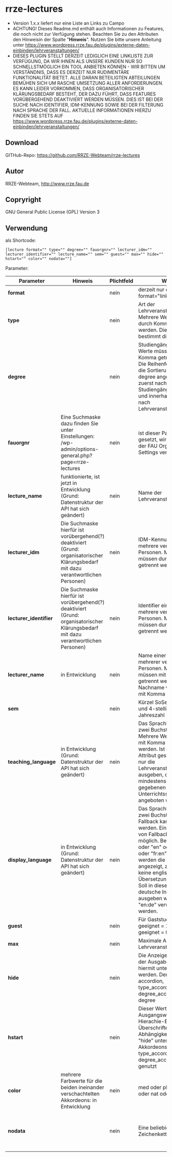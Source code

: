 # rrze-lectures

- Version 1.x.x liefert nur eine Liste an Links zu Campo
- ACHTUNG! Dieses Readme.md enthält auch Informationen zu Features, die noch nicht zur Verfügung stehen. Beachten Sie zu den Attributen den Hinweisin der Spalte "**Hinweis**". Nutzen Sie bitte unsere Anleitung unter https://www.wordpress.rrze.fau.de/plugins/externe-daten-einbinden/lehrveranstaltungen/ 
- DIESES PLUGIN STELLT DERZEIT LEDIGLICH EINE LINKLISTE ZUR VERFÜGUNG, DA WIR IHNEN ALS UNSERE KUNDEN NUR SO SCHNELLSTMÖGLICH EIN TOOL ANBIETEN KÖNNEN - WIR BITTEN UM VERSTÄNDNIS, DASS ES DERZEIT NUR RUDIMENTÄRE FUNKTIONALITÄT BIETET. ALLE DARAN BETEILIGTEN ABTEILUNGEN BEMÜHEN SICH UM RASCHE UMSETZUNG ALLER ANFORDERUNGEN. ES KANN LEIDER VORKOMMEN, DASS ORGANISATORISCHER KLÄRUNGSBEDARF BESTEHT, DER DAZU FÜHRT, DASS FEATURES VORÜBERGEHEND DEAKTIVIERT WERDEN MÜSSEN. DIES IST BEI DER SUCHE NACH IDENTIFIER, IDM-KENNUNG SOWIE BEI DER FILTERUNG NACH SPRACHE DER FALL. AKTUELLE INFORMATIONEN HIERZU FINDEN SIE STETS AUF https://www.wordpress.rrze.fau.de/plugins/externe-daten-einbinden/lehrveranstaltungen/


## Download
GITHub-Repo: https://github.com/RRZE-Webteam/rrze-lectures

## Autor
RRZE-Webteam, http://www.rrze.fau.de

## Copryright
GNU General Public License (GPL) Version 3

## Verwendung

als Shortcode:

`[lecture format="" type="" degree="" fauorgnr="" lecturer_idm="" lecturer_identifier="" lecture_name="" sem="" guest="" max="" hide="" hstart="" color="" nodata=""]`


Parameter:

|Parameter|Hinweis|Plichtfeld|Werte|Default|Beispiele|
|-|-|-|-|-|-|
|**format**||nein|derzeit nur dieser Wert: format="linklist"|linklist||
|**type**||nein|Art der Lehrveranstaltung. Mehrere Werte müssen durch Komma getrennt werden. Die Reihenfolge bestimmt die Sortierung|alle Typen werden ausgegeben||type="Vorlesung, Vorlesung mit Übung, Tutorium"|
|**degree**||nein|Studiengänge. Mehrere Werte müssen durch Komma getrennt werden. Die Reihenfolge bestimmt die Sortierung. Wird degree angegeben, wird zuerst nach Studiengängen gruppiert und innerhalb dieser nach Lehrveranstaltungstypen.|alle Studiengänge werden ausgegeben|degree="Informatik, Artificial Intelligence, Mathematik"|
|**fauorgnr**|Eine Suchmaske dazu finden Sie unter Einstellungen: /wp-admin/options-general.php?page=rrze-lectures |nein|ist dieser Parameter gesetzt, wird er anstelle der FAU Org Nr in den Settings verwendet|Wert, der in den Einstellungen gesetzt ist|fauorgnr="123"|
|**lecture_name**|funktionierte, ist jetzt in Entwicklung (Grund: Datenstruktur der API hat sich geändert)|nein|Name der Lehrveranstaltung||lecture_name="Diskrete Optimierung I"|
|**lecturer_idm**|Die Suchmaske hierfür ist vorübergehend(?) deaktiviert (Grund: organisatorischer Klärungsbedarf mit dazu verantwortlichen Personen)|nein|IDM-Kennung einer oder mehrere verantwortlicher Personen. Mehrere Werte müssen durch Komma getrennt werden.||lecturer_idm="idm1abc, idm2def"|
|**lecturer_identifier**|Die Suchmaske hierfür ist vorübergehend(?) deaktiviert (Grund: organisatorischer Klärungsbedarf mit dazu verantwortlichen Personen)|nein|Identifier einer oder mehrere verantwortlicher Personen. Mehrere Werte müssen durch Komma getrennt werden.||lecturer_identifier="1234567890, 0987654321"|
|**lecturer_name**|in Entwicklung|nein|Name einer oder mehrerer veranwortlicher Personen. Mehrere müssen mit Semikolon getrennt werden. Nachname von Vorname mit Komma trennen.||lecturer_name="Nachname A, Vorname A; Nachname B; Nachname C, Vorname C"|
|**sem**||nein|Kürzel SoSe bzw WiSe und 4-stellige Jahreszahl|das aktuelle Semester wird verwendet|sem="WiSe2024" oder sem="SoSe2023"|
|**teaching_language**|in Entwicklung (Grund: Datenstruktur der API hat sich geändert)|nein|Das Sprachkürzel mit zwei Buchstaben. Mehrere Werte müssen mit Komma getrennt werden. Ist dieses Attribut gesetzt, werden nur die Lehrveranstaltungen ausgeben, die mindestens in einer der gegebenen Unterrichtssprachen angeboten werden.|Es werden alle Lehrveranstaltungen unabhängig von der Unterrichtssprache ausgegeben.|teaching_language="en" oder teaching_language="en, fr, de"|
|**display_language**|in Entwicklung (Grund: Datenstruktur der API hat sich geändert)|nein|Das Sprachkürzel mit zwei Buchstaben. Fallback kann definiert werden. Eine Verkettung von Fallbacks ist nicht möglich. Beispiele: "de" oder "en" oder "en:de" oder "fr:en" - Mit "en" werden die Felder nicht angezeigt, zu denen keine englischsprachige Übersetzung vorliegt. Soll in diesem Fall der deutsche Inhalt ausgeben werden, muss "en:de" verwendet werden.|Es wird die Sprache verwendet, in der die Website eingestellt ist. Existieren in Campo dafür keine ÜBersetzungen, so erfolgt die Ausgabe auf Deutsch.|display_language="en" oder display_language="de" oder display_language="en:de" oder display_language="fr:en" (sollten weder französische noch englische Übersetzunge in Campo eingetragen sein, so erfolgt für diese Felder keine Ausgabe.)|
|**guest**||nein|Für Gaststudium geeignet = 1 / nicht geeignet = 0|alle werden ausgegeben|guest="1"|
|**max**||nein|Maximale Anzahl an Lehrveranstaltungen.||max="5"|
|**hide**||nein|Die Anzeige von Teilen der Ausgabe können hiermit unterbunden werden. Derzeit: accordion, type_accordion, degree_accordion, type, degree||hide="accordion" oder hide="accordion, type" oder hide="type_accordion"|
|**hstart**||nein|Dieser Wert wird als Ausgangswert für die Hierachie-Ebene der Überschriften in Abhängigkeit der mit "hide" unterbundenen Akkordeons (accordion, type_accordion, degree_accordion) genutzt|2|hstart="3"|
|**color**|mehrere Farbwerte für die beiden ineinander verschachtelten Akkordeons: in Entwicklung|nein|med oder phil oder tf oder nat oder rw oder fau|fau|color="med"|
|**nodata**||nein|Eine beliebige Zeichenkette|Der in den Settings vorgegebene Eintrag. Siehe /wp-admin/options-general.php?page=rrze-lectures |nodata="Es wurden keine Lehrveranstaltungen gefunden."|

